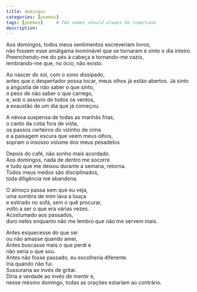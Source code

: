 ```yaml
---
title: domingos
categories: [poemas]
tags: [poemas]     # TAG names should always be lowercase
description: 
---
```




Aos domingos, todos meus sentimentos escreveriam livros,  
não fossem esse amálgama inominável que se tornaram e sinto o dia inteiro.  
Preenchendo-me do pés à cabeça e tornando-me vazio,  
lembrando-me que, no ócio, não existo.  


Ao nascer do sol, com o sono dissipado,  
antes que o despertador possa tocar, meus olhos já estão abertos. 
Já sinto a angústia de não saber o que sinto,  
o peso de não saber o que carrego,  
e, sob o assovio de todos os ventos,  
a exaustão de um dia que já começou.  

A névoa suspensa de todas as manhãs frias,  
o canto da cotia fora de vista,  
os passos certeiros do vizinho de cima   
e a paisagem escura que veem meus olhos,   
sopram o insosso volume dos meus pesadelos   

Depois do café, não sonho mais acordado.  
Aos domingos, nada de dentro me socorre  
e tudo que me deixou durante a semana, retorna.  
Todos meus medos são disciplinados,  
toda diligência me abandona.  

O almoço passa sem que eu veja,  
uma sombra de mim lava a louça  
e estirado no sofá, sem o quê procurar,  
volto a ser o que era várias vezes.  
Acostumado aos passados,  
duro neles enquanto não me lembro que não me servem mais.  

Antes esquecesse do que sei  
ou não amasse quando amei,  
Antes buscasse mais o que perdi e  
não seria o que sou.  
Antes não fosse passado, eu escolheria diferente.  
Iria quando não fui.  
Sussuraria ao invés de gritar.  
Diria a verdade ao invés de mentir e,  
nesse mesmo domingo, todas as orações estariam ao contrário.




